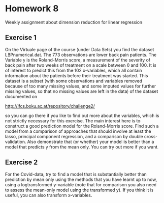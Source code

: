 # Homework 8
Weekly assignment about dimension reduction for linear regression

## Exercise 1

On the Virtuale page of the course (under Data Sets) you find the dataset
LBPnumerical.dat. The 773 observations are lower back pain patients. The Variable y is the Roland-Morris
score, a measurement of the severity of back pain after two weeks of treatment on a scale
between 0 and 100. It is of interest to predict this from the 102 x-variables, which all
contain information about the patients before their treatment was started. This dataset
is a subset (with some observations and variables removed because of too many missing
values, and some imputed values for further missing values, so that no missing values are
left in the data) of the dataset documented on

http://ifcs.boku.ac.at/repository/challenge2/

so you can go there if you like to find out more about the variables, which is not strictly
necessary for this exercise.
The main interest here is to construct a good prediction model for the Roland-Morris
score. Find such a model from a comparison of approaches that should involve at least the
lasso, principal component regression, and a comparison by double cross-validation. Also
demonstrate that (or whether) your model is better than a model that predicts y from the
mean only. You can try out more if you want.


## Exercise 2 

For the Covid-data, try to find a model that is substantially better than prediction by mean only using the methods that you have learnt up to now, using a logtransformed y-variable (note that for comparison you also need to assess the mean-only
model using the transformed y). If you think it is useful, you can also transform x-variables.
